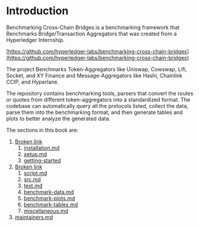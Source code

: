 # Introduction

Benchmarking Cross-Chain Bridges is a benchmarking framework that Benchmarks Bridge/Transaction Aggregators that was created from a Hyperledger Internship.

[https://github.com/hyperledger-labs/benchmarking-cross-chain-bridges](https://github.com/hyperledger-labs/benchmarking-cross-chain-bridges)

The project Benchmarks Token-Aggregators like Uniswap, Cowswap, Lifi, Socket, and XY Finance and Message-Aggregators like Hashi, Chainlink CCIP, and Hyperlane.&#x20;

The repository contains benchmarking tools, parsers that convert the routes or quotes from different token-aggregators into a standardized format. The codebase can automatically query all the protocols listed, collect the data, parse them into the benchmarking format, and then generate tables and plots to better analyze the generated data.



The sections in this book are:

1. [Broken link](broken-reference "mention")
   1. [installation.md](getting-started/installation.md "mention")
   2. [setup.md](getting-started/setup.md "mention")
   3. [getting-started](getting-started/ "mention")
2. [Broken link](broken-reference "mention")
   1. [script.md](repository-overview/script.md "mention")
   2. [src.md](repository-overview/src.md "mention")
   3. [test.md](repository-overview/test.md "mention")
   4. [benchmark-data.md](repository-overview/benchmark-data.md "mention")
   5. [benchmark-plots.md](repository-overview/benchmark-plots.md "mention")
   6. [benchmark-tables.md](repository-overview/benchmark-tables.md "mention")
   7. [miscellaneous.md](repository-overview/miscellaneous.md "mention")
3. [maintainers.md](maintainers.md "mention")

